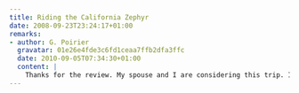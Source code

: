 ```yaml
---
title: Riding the California Zephyr
date: 2008-09-23T23:24:17+01:00
remarks:
- author: G. Poirier
  gravatar: 01e26e4fde3c6fd1ceaa7ffb2dfa3ffc
  date: 2010-09-05T07:34:30+01:00
  content: |
    Thanks for the review. My spouse and I are considering this trip. I appreciate the review.
---
```

